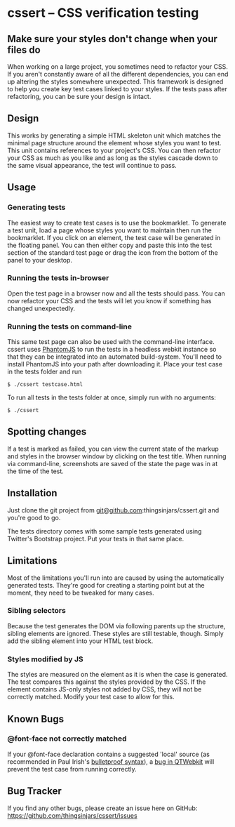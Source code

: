 # cssert – CSS verification testing

## Make sure your styles don't change when your files do
When working on a large project, you sometimes need to refactor your CSS. If you aren't constantly aware of all the different dependencies, you can end up altering the styles somewhere unexpected. This framework is designed to help you create key test cases linked to your styles. If the tests pass after refactoring, you can be sure your design is intact.

## Design
This works by generating a simple HTML skeleton unit which matches the minimal page structure around the element whose styles you want to test. This unit contains references to your project's CSS. You can then refactor your CSS as much as you like and as long as the styles cascade down to the same visual appearance, the test will continue to pass.

## Usage
### Generating tests
The easiest way to create test cases is to use the bookmarklet. To generate a test unit, load a page whose styles you want to maintain then run the bookmarklet. If you click on an element, the test case will be generated in the floating panel. You can then either copy and paste this into the test section of the standard test page or drag the icon from the bottom of the panel to your desktop.

### Running the tests in-browser
Open the test page in a browser now and all the tests should pass. You can now refactor your CSS and the tests will let you know if something has changed unexpectedly.

### Running the tests on command-line
This same test page can also be used with the command-line interface. cssert uses [PhantomJS](http://www.phantomjs.org/) to run the tests in a headless webkit instance so that they can be integrated into an automated build-system. You'll need to install PhantomJS into your path after downloading it. Place your test case in the tests folder and run
```
$ ./cssert testcase.html
```

To run all tests in the tests folder at once, simply run with no
arguments:
```
$ ./cssert
```

## Spotting changes
If a test is marked as failed, you can view the current state of the markup and styles in the browser window by clicking
on the test title. When running via command-line, screenshots are saved
of the state the page was in at the time of the test.

## Installation
Just clone the git project from git@github.com:thingsinjars/cssert.git
and you're good to go.

The tests directory comes with some sample tests generated using Twitter's Bootstrap project. Put your tests in that same place.

## Limitations
Most of the limitations you'll run into are caused by using the
automatically generated tests. They're good for creating a starting
point but at the moment, they need to be tweaked for many cases.

### Sibling selectors
Because the test generates the DOM via following parents up the
structure, sibling elements are ignored. These styles are still
testable, though. Simply add the sibling element into your HTML test
block.

### Styles modified by JS
The styles are measured on the element as it is when the case is
generated. The test compares this against the styles provided by the
CSS. If the element contains JS-only styles not added by CSS, they will
not be correctly matched. Modify your test case to allow for this.

## Known Bugs
### @font-face not correctly matched
If your @font-face declaration contains a suggested 'local' source (as recommended in Paul Irish's [bulletproof syntax](http://paulirish.com/2009/bulletproof-font-face-implementation-syntax/)), a [bug in QTWebkit](https://bugs.webkit.org/show_bug.cgi?id=36351) will prevent the test case from running correctly.

## Bug Tracker
If you find any other bugs, please create an issue here on GitHub: https://github.com/thingsinjars/cssert/issues

